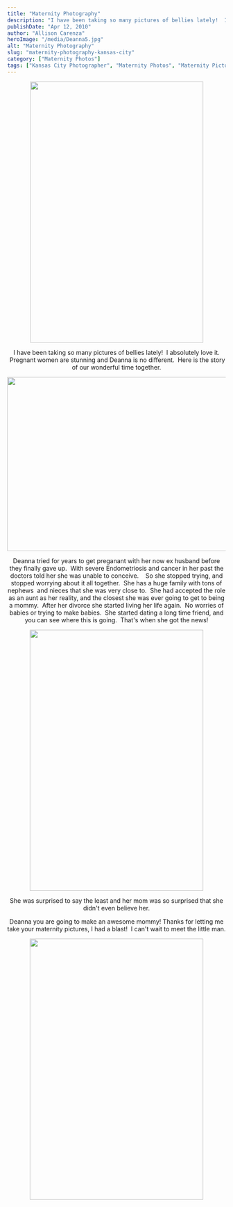 ```yaml
---
title: "Maternity Photography"
description: "I have been taking so many pictures of bellies lately!  I absolutely love it.  Pregnant women are stunning and Deanna "
publishDate: "Apr 12, 2010"
author: "Allison Carenza"
heroImage: "/media/Deanna5.jpg"
alt: "Maternity Photography"
slug: "maternity-photography-kansas-city"
category: ["Maternity Photos"]
tags: ["Kansas City Photographer", "Maternity Photos", "Maternity Pictures"]
---
```


<p style="text-align: center;"><img class="aligncenter size-full wp-image-640" title="Deanna5" src="/media/Deanna5.jpg" alt="" width="399" height="600" srcset="/media/Deanna5.jpg 399w, /media/Deanna5-200x300.jpg 200w" sizes="(max-width: 399px) 100vw, 399px" /></p>
<p style="text-align: center;">I have been taking so many pictures of bellies lately!  I absolutely love it.  Pregnant women are stunning and Deanna is no different.  Here is the story of our wonderful time together.</p>
<p style="text-align: center;">
<p style="text-align: center;"><img class="aligncenter size-full wp-image-637" title="deanna1" src="/media/deanna1.jpg" alt="" width="600" height="400" srcset="/media/deanna1.jpg 600w, /media/deanna1-300x200.jpg 300w" sizes="(max-width: 600px) 100vw, 600px" /></p>
<p style="text-align: center;">
<p style="text-align: center;">Deanna tried for years to get preganant with her now ex husband before they finally gave up.  With severe Endometriosis and cancer in her past the doctors told her she was unable to conceive.    So she stopped trying, and stopped worrying about it all together.  She has a huge family with tons of nephews  and nieces that she was very close to.  She had accepted the role as an aunt as her reality, and the closest she was ever going to get to being a mommy.  After her divorce she started living her life again.  No worries of babies or trying to make babies.  She started dating a long time friend, and you can see where this is going.  That&apos;s when she got the news!</p>
<p style="text-align: center;"><img class="aligncenter size-full wp-image-639" title="Deanna4" src="/media/Deanna4.jpg" alt="" width="400" height="600" srcset="/media/Deanna4.jpg 400w, /media/Deanna4-200x300.jpg 200w" sizes="(max-width: 400px) 100vw, 400px" /></p>
<p style="text-align: center;">She was surprised to say the least and her mom was so surprised that she didn&apos;t even believe her.</p>
<p style="text-align: center;">Deanna you are going to make an awesome mommy! Thanks for letting me take your maternity pictures, I had a blast!  I can&apos;t wait to meet the little man.</p>
<p style="text-align: center;">
<p style="text-align: center;"><img class="aligncenter size-full wp-image-638" title="Deanna2" src="/media/Deanna2.jpg" alt="" width="400" height="600" srcset="/media/Deanna2.jpg 400w, /media/Deanna2-200x300.jpg 200w" sizes="(max-width: 400px) 100vw, 400px" /></p>
